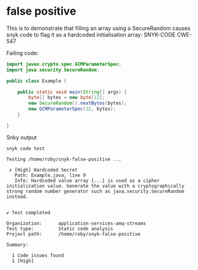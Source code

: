 # false positive

This is to demonstrate that filling an array using a SecureRandom causes snyk code to flag it as a hardcoded initialisation array: SNYK-CODE CWE-547

Failing code:

```java
import javax.crypto.spec.GCMParameterSpec;
import java.security.SecureRandom;

public class Example {

    public static void main(String[] args) {
        byte[] bytes = new byte[12];
        new SecureRandom().nextBytes(bytes);
        new GCMParameterSpec(32, bytes);
    }

}
```

Snky output
```
snyk code test

Testing /home/roby/snyk-false-positive ...

 ✗ [High] Hardcoded Secret 
   Path: Example.java, line 9 
   Info: Hardcoded value array {...} is used as a cipher initialization value. Generate the value with a cryptographically strong random number generator such as java.security.SecureRandom instead.


✔ Test completed

Organization:      application-services-amq-streams
Test type:         Static code analysis
Project path:      /home/roby/snyk-false-positive

Summary:

  1 Code issues found
  1 [High] 
```

